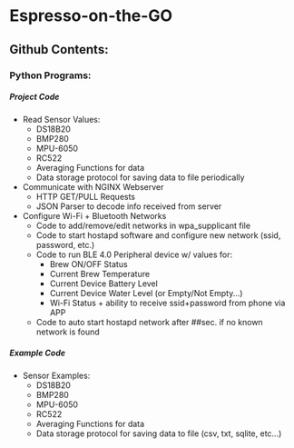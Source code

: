 # Espresso-on-the-GO

## Github Contents:

### Python Programs: 
##### Project Code
- Read Sensor Values:
  - DS18B20
  - BMP280
  - MPU-6050
  - RC522
  - Averaging Functions for data
  - Data storage protocol for saving data to file periodically
- Communicate with NGINX Webserver
  - HTTP GET/PULL Requests
  - JSON Parser to decode info received from server
- Configure Wi-Fi + Bluetooth Networks
  - Code to add/remove/edit networks in wpa_supplicant file
  - Code to start hostapd software and configure new network (ssid, password, etc.)
  - Code to run BLE 4.0 Peripheral device w/ values for:
    - Brew ON/OFF Status
    - Current Brew Temperature
    - Current Device Battery Level
    - Current Device Water Level (or Empty/Not Empty...)
    - Wi-Fi Status + ability to receive ssid+password from phone via APP
  - Code to auto start hostapd network after ##sec. if no known network is found

##### Example Code
- Sensor Examples:
  - DS18B20
  - BMP280
  - MPU-6050
  - RC522
  - Averaging Functions for data
  - Data storage protocol for saving data to file (csv, txt, sqlite, etc...)
  
